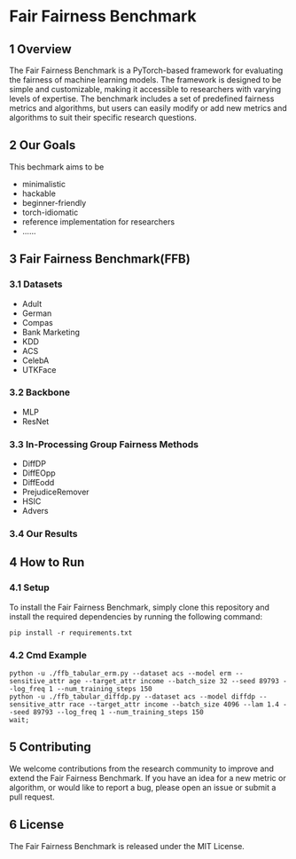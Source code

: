 # Fair Fairness Benchmark

## 1 Overview 
The Fair Fairness Benchmark is a PyTorch-based framework for evaluating the fairness of machine learning models. The framework is designed to be simple and customizable, making it accessible to researchers with varying levels of expertise. The benchmark includes a set of predefined fairness metrics and algorithms, but users can easily modify or add new metrics and algorithms to suit their specific research questions.

## 2 Our Goals
This bechmark aims to be

* minimalistic
* hackable
* beginner-friendly
* torch-idiomatic
* reference implementation for researchers
* ......

## 3 Fair Fairness Benchmark(FFB)
### 3.1 Datasets
- Adult
- German
- Compas
- Bank Marketing
- KDD
- ACS
- CelebA
- UTKFace


### 3.2 Backbone
- MLP
- ResNet

### 3.3 In-Processing Group Fairness Methods
- DiffDP
- DiffEOpp
- DiffEodd
- PrejudiceRemover
- HSIC
- Advers

### 3.4 Our Results




## 4 How to Run

### 4.1 Setup
To install the Fair Fairness Benchmark, simply clone this repository and install the required dependencies by running the following command:

```
pip install -r requirements.txt
```
### 4.2 Cmd Example
```
python -u ./ffb_tabular_erm.py --dataset acs --model erm --sensitive_attr age --target_attr income --batch_size 32 --seed 89793 --log_freq 1 --num_training_steps 150
python -u ./ffb_tabular_diffdp.py --dataset acs --model diffdp --sensitive_attr race --target_attr income --batch_size 4096 --lam 1.4 --seed 89793 --log_freq 1 --num_training_steps 150
wait;
```


## 5 Contributing
We welcome contributions from the research community to improve and extend the Fair Fairness Benchmark. If you have an idea for a new metric or algorithm, or would like to report a bug, please open an issue or submit a pull request.

## 6 License
The Fair Fairness Benchmark is released under the MIT License.